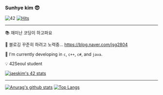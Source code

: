 ### Sunhye kim 😎

![42](https://badgen.net/badge/Born2Code/sunhkim/F5DF4D?cache=86400&icon=https://meta.intra.42.fr/assets/42_logo-7dfc9110a5319a308863b96bda33cea995046d1731cebb735e41b16255106c12.svg) [![Hits](https://hits.seeyoufarm.com/api/count/incr/badge.svg?url=https%3A%2F%2Fgithub.com%2Fmocha-kim%2Fhit-counter&count_bg=%23A0DAA9&title_bg=%23555555&icon=&icon_color=%23E7E7E7&title=hits&edge_flat=false)](https://hits.seeyoufarm.com)

----

📚  재미난 코딩이 하고파요

💌  블로깅 꾸준히 하려고 노력중... https://blog.naver.com/jsg2804

🔭  I'm currently developing in `c`, `c++`, `c#`, and `java`.

💡  42Seoul student

[![jaeskim's 42 stats](https://badge42.herokuapp.com/api/stats/sunhkim?privacyEmail=true)](https://github.com/JaeSeoKim/badge42)

----

[![Anurag's github stats](https://github-readme-stats.vercel.app/api?username=mocha-kim&hide=issues&count_private=true&show_icons=true&line_height=24&custom_title=Github%20Stats&bg_color=363945&title_color=F5DF4D&icon_color=FDAC53&text_color=A0DAA9)](https://github.com/anuraghazra/github-readme-stats)
[![Top Langs](https://github-readme-stats.vercel.app/api/top-langs/?username=mocha-kim&layout=compact&bg_color=363945&title_color=F5DF4D&icon_color=FDAC53&text_color=A0DAA9)](https://github.com/anuraghazra/github-readme-stats)
